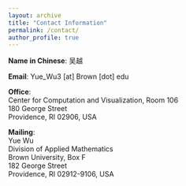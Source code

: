 ```yaml
---
layout: archive
title: "Contact Information"
permalink: /contact/
author_profile: true
---
```


**Name in Chinese**: 吴越

**Email**: Yue_Wu3 [at] Brown [dot] edu 

**Office**: \
Center for Computation and Visualization, Room 106 \
180 George Street \
Providence, RI 02906, USA 

**Mailing**: \
Yue Wu \
Division of Applied Mathematics \
Brown University, Box F \
182 George Street \
Providence, RI 02912-9106, USA 
